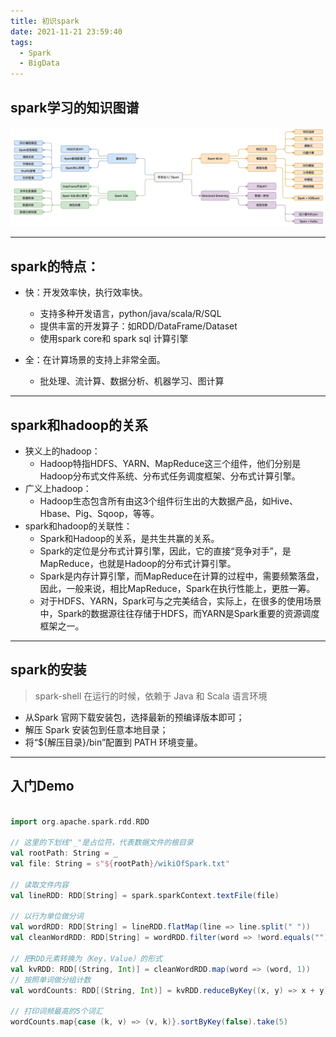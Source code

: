 ```yaml
---
title: 初识spark
date: 2021-11-21 23:59:40
tags: 
  - Spark
  - BigData
---
```



## spark学习的知识图谱

![image](./pics/spark_know_point.png)

---

## spark的特点：

- 快：开发效率快，执行效率快。

  - 支持多种开发语言，python/java/scala/R/SQL
  - 提供丰富的开发算子：如RDD/DataFrame/Dataset
  - 使用spark core和 spark sql 计算引擎
- 全：在计算场景的支持上非常全面。

  - 批处理、流计算、数据分析、机器学习、图计算


---

## spark和hadoop的关系

- 狭义上的hadoop：
  - Hadoop特指HDFS、YARN、MapReduce这三个组件，他们分别是Hadoop分布式文件系统、分布式任务调度框架、分布式计算引擎。
- 广义上hadoop：
  - Hadoop生态包含所有由这3个组件衍生出的大数据产品，如Hive、Hbase、Pig、Sqoop，等等。
- spark和hadoop的关联性：
  - Spark和Hadoop的关系，是共生共赢的关系。
  - Spark的定位是分布式计算引擎，因此，它的直接“竞争对手”，是MapReduce，也就是Hadoop的分布式计算引擎。
  - Spark是内存计算引擎，而MapReduce在计算的过程中，需要频繁落盘，因此，一般来说，相比MapReduce，Spark在执行性能上，更胜一筹。
  - 对于HDFS、YARN，Spark可与之完美结合，实际上，在很多的使用场景中，Spark的数据源往往存储于HDFS，而YARN是Spark重要的资源调度框架之一。

---



## spark的安装

> spark-shell 在运行的时候，依赖于 Java 和 Scala 语言环境

- 从Spark 官网下载安装包，选择最新的预编译版本即可；
- 解压 Spark 安装包到任意本地目录；
- 将“${解压目录}/bin”配置到 PATH 环境变量。



---

## 入门Demo

```scala

import org.apache.spark.rdd.RDD
 
// 这里的下划线"_"是占位符，代表数据文件的根目录
val rootPath: String = _
val file: String = s"${rootPath}/wikiOfSpark.txt"
 
// 读取文件内容
val lineRDD: RDD[String] = spark.sparkContext.textFile(file)
 
// 以行为单位做分词
val wordRDD: RDD[String] = lineRDD.flatMap(line => line.split(" "))
val cleanWordRDD: RDD[String] = wordRDD.filter(word => !word.equals(""))
 
// 把RDD元素转换为（Key，Value）的形式
val kvRDD: RDD[(String, Int)] = cleanWordRDD.map(word => (word, 1))
// 按照单词做分组计数
val wordCounts: RDD[(String, Int)] = kvRDD.reduceByKey((x, y) => x + y)
 
// 打印词频最高的5个词汇
wordCounts.map{case (k, v) => (v, k)}.sortByKey(false).take(5)
```





